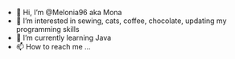 - 👋 Hi, I’m @Melonia96 aka Mona
- 👀 I’m interested in sewing, cats, coffee, chocolate, updating my programming skills
- 🌱 I’m currently learning Java
- 📫 How to reach me ...

<!---
Melonia96/Melonia96 is a ✨ special ✨ repository because its `README.md` (this file) appears on your GitHub profile.
You can click the Preview link to take a look at your changes.
--->
